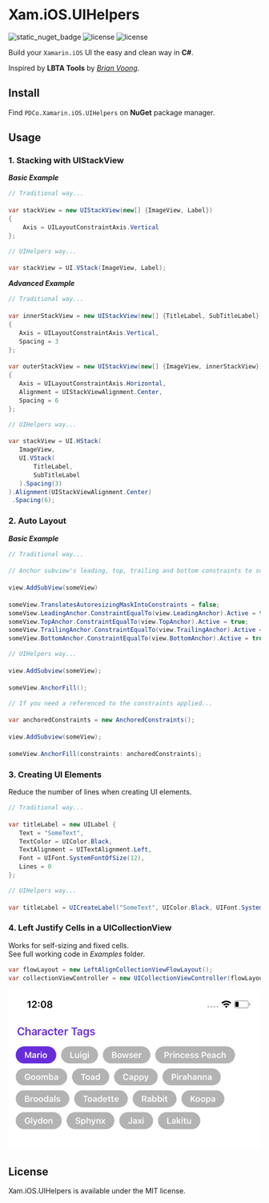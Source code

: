 Xam.iOS.UIHelpers
=============================================================
![static_nuget_badge](https://img.shields.io/static/v1?label=NuGet&message=v0.1.0-alpha&color=brightgreen)
![license](https://img.shields.io/static/v1?label=License&message=MIT&color=blue)
![license](https://img.shields.io/static/v1?label=Platform&message=Xamarin.iOS&color=orange)

Build your `Xamarin.iOS` UI the easy and clean way in **C#**.

Inspired by **LBTA Tools** by [*Brian Voong*](https://github.com/bhlvoong/LBTATools).

## Install

Find `PDCo.Xamarin.iOS.UIHelpers` on **NuGet** package manager.

## Usage

### 1. Stacking with UIStackView

***Basic Example***

```c#
// Traditional way...

var stackView = new UIStackView(new[] {ImageView, Label}) 
{
    Axis = UILayoutConstraintAxis.Vertical
};
```

```c#
// UIHelpers way...

var stackView = UI.VStack(ImageView, Label);
```

***Advanced Example***

```c#
// Traditional way...

var innerStackView = new UIStackView(new[] {TitleLabel, SubTitleLabel})
{
   Axis = UILayoutConstraintAxis.Vertical,
   Spacing = 3
};

var outerStackView = new UIStackView(new[] {ImageView, innerStackView})
{
   Axis = UILayoutConstraintAxis.Horizontal,
   Alignment = UIStackViewAlignment.Center,
   Spacing = 6
};
```

```c#
// UIHelpers way...

var stackView = UI.HStack(
   ImageView,
   UI.VStack(
       TitleLabel,
       SubTitleLabel
   ).Spacing(3)
).Alignment(UIStackViewAlignment.Center)
 .Spacing(6);
```

### 2. Auto Layout

***Basic Example***

```c#
// Traditional way...

// Anchor subview's leading, top, trailing and bottom constraints to superviews, respectively.

view.AddSubView(someView)

someView.TranslatesAutoresizingMaskIntoConstraints = false;
someView.LeadingAnchor.ConstraintEqualTo(view.LeadingAnchor).Active = true;
someView.TopAnchor.ConstraintEqualTo(view.TopAnchor).Active = true;
someView.TrailingAnchor.ConstraintEqualTo(view.TrailingAnchor).Active = true;
someView.BottomAnchor.ConstraintEqualTo(view.BottomAnchor).Active = true;
```

```c#
// UIHelpers way...

view.AddSubview(someView);

someView.AnchorFill();
```

```c#
// If you need a referenced to the constraints applied...

var anchoredConstraints = new AnchoredConstraints();

view.AddSubview(someView);

someView.AnchorFill(constraints: anchoredConstraints);
```

### 3. Creating UI Elements

Reduce the number of lines when creating UI elements.

```c#
// Traditional way...

var titleLabel = new UILabel {
   Text = "SomeText",
   TextColor = UIColor.Black,
   TextAlignment = UITextAlignment.Left,
   Font = UIFont.SystemFontOfSize(12),
   Lines = 0
};
```

```c#
// UIHelpers way...

var titleLabel = UICreateLabel("SomeText", UIColor.Black, UIFont.SystemFontOfSize(12));
```

### 4. Left Justify Cells in a UICollectionView

Works for self-sizing and fixed cells.  
See full working code in *Examples* folder.

```c#
var flowLayout = new LeftAlignCollectionViewFlowLayout();
var collectionViewController = new UICollectionViewController(flowLayout);
```

![Left Justified Cells in UICollectionView](Images/LeftAlignCollectionViewFlowLayout_Image_1.png)

## License

Xam.iOS.UIHelpers is available under the MIT license.
